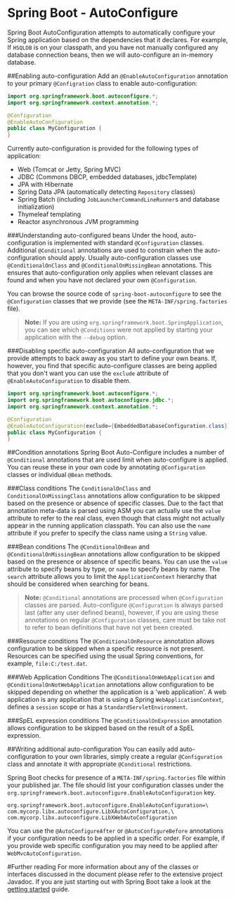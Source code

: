 # Spring Boot - AutoConfigure
Spring Boot AutoConfiguration attempts to automatically configure your Spring application
based on the dependencies that it declares.  For example, If `HSQLDB` is on your
classpath, and you have not manually configured any database connection beans, then we
will auto-configure an in-memory database.

##Enabling auto-configuration
Add an `@EnableAutoConfiguration` annotation to your primary `@Configration` class to
enable auto-configuration:

```java
import org.springframework.boot.autoconfigure.*;
import org.springframework.context.annotation.*;

@Configuration
@EnableAutoConfiguration
public class MyConfiguration {
}
```

Currently auto-configuration is provided for the following types of application:

* Web (Tomcat or Jetty, Spring MVC)
* JDBC (Commons DBCP, embedded databases, jdbcTemplate)
* JPA with Hibernate
* Spring Data JPA (automatically detecting `Repository` classes)
* Spring Batch (including `JobLauncherCommandLineRunner`s and database initialization)
* Thymeleaf templating
* Reactor asynchronous JVM programming

###Understanding auto-configured beans
Under the hood, auto-configuration is implemented with standard `@Configuration` classes.
Additional `@Conditional` annotations are used to constrain when the auto-configuration
should apply. Usually auto-configuration classes use `@ConditionalOnClass` and
`@ConditionalOnMissingBean` annotations. This ensures that auto-configuration only
applies when relevant classes are found and when you have not declared your own
`@Configuration`.

You can browse the source code of `spring-boot-autoconfigure` to see the `@Configuration`
classes that we provide (see the `META-INF/spring.factories` file).

> **Note:** If you are using `org.springframework.boot.SpringApplication`, you can see
> which `@Conditions` were not applied by starting your application with the `--debug`
> option.

###Disabling specific auto-configuration
All auto-configuration that we provide attempts to back away as you start to define your
own beans. If, however, you find that specific auto-configure classes are being applied
that you don't want you can use the `exclude` attribute of `@EnableAutoConfiguration`
to disable them.

```java
import org.springframework.boot.autoconfigure.*;
import org.springframework.boot.autoconfigure.jdbc.*;
import org.springframework.context.annotation.*;

@Configuration
@EnableAutoConfiguration(exclude={EmbeddedDatabaseConfiguration.class})
public class MyConfiguration {
}
```
##Condition annotations
Spring Boot Auto-Configure includes a number of `@Conditional` annotations that are used
limit when auto-configure is applied. You can reuse these in your own code by annotating
`@Configuration` classes or individual `@Bean` methods.

###Class conditions
The `ConditionalOnClass` and `ConditionalOnMissingClass` annotations allow configuration
to be skipped based on the presence or absence of specific classes. Due to the fact that
annotation meta-data is parsed using ASM you can actually use the `value` attribute to
refer to the real class, even though that class might not actually appear in the running
application classpath. You can also use the `name` attribute if you prefer to specify
the class name using a `String` value.

###Bean conditions
The `@ConditionalOnBean` and `@ConditionalOnMissingBean` annotations allow configuration
to be skipped based on the presence or absence of specific beans. You can use the `value`
attribute to specify beans by type, or `name` to specify beans by name. The `search`
attribute allows you to limit the `ApplicationContext` hierarchy that should be considered
when searching for beans.

> **Note:** `@Conditional` annotations are processed when `@Configuration` classes are
parsed. Auto-configure `@Configuration` is always parsed last (after any user defined
beans), however, if you are using these annotations on regular `@Configuration` classes,
care must be take not to refer to bean definitions that have not yet been created.

###Resource conditions
The `@ConditionalOnResource` annotation allows configuration to be skipped when a specific
resource is not present. Resources can be specified using the usual Spring conventions,
for example, `file:C:/test.dat`.

###Web Application Conditions
The `@ConditionalOnWebApplication` and `@ConditionalOnNotWebApplication` annotations
allow configuration to be skipped depending on whether the application is a
'web application'. A web application is any application that is using a Spring
`WebApplicationContext`, defines a `session` scope or has a `StandardServletEnvironment`.

###SpEL expression conditions
The `@ConditionalOnExpression` annotation allows configuration to be skipped based on the
result of a SpEL expression.

##Writing additional auto-configuration
You can easily add auto-configuration to your own libraries, simply create a regular
`@Configuration` class and annotate it with appropriate `@Conditional` restrictions.

Spring Boot checks for presence of a `META-INF/spring.factories` file within your
published jar. The file should list your configuration classes under the
`org.springframework.boot.autoconfigure.EnableAutoConfiguration` key.

```
org.springframework.boot.autoconfigure.EnableAutoConfiguration=\
com.mycorp.libx.autoconfigure.LibXAutoConfiguration,\
com.mycorp.libx.autoconfigure.LibXWebAutoConfiguration
```

You can use the `@AutoConfigureAfter` or `@AutoConfigureBefore` annotations if your
configuration needs to be applied in a specific order. For example, if you provide
web specific configuration you may need to be applied after `WebMvcAutoConfiguration`.

#Further reading
For more information about any of the classes or interfaces discussed in the document
please refer to the extensive project Javadoc. If you are just starting out with Spring
Boot take a look at the [getting started](../README.md) guide.
